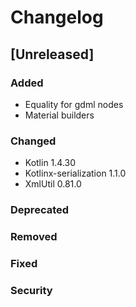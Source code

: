 # Changelog

## [Unreleased]
### Added
- Equality for gdml nodes
- Material builders

### Changed
- Kotlin 1.4.30
- Kotlinx-serialization 1.1.0
- XmlUtil 0.81.0

### Deprecated

### Removed

### Fixed

### Security
